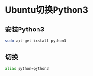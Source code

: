 # Ubuntu切换Python3

## 安装Python3

```sh
sudo apt-get install python3
```

## 切换

```sh
alias python=python3
```